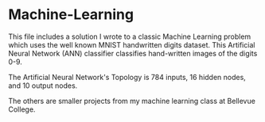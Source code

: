 # Machine-Learning

This file includes a solution I wrote to a classic Machine Learning problem which uses the well known MNIST handwritten digits dataset.
This Artificial Neural Network (ANN) classifier classifies hand-written images of the digits 0-9.

The Artificial Neural Network's Topology is 784 inputs, 16 hidden nodes, and 10 output nodes.

The others are smaller projects from my machine learning class at Bellevue College.
